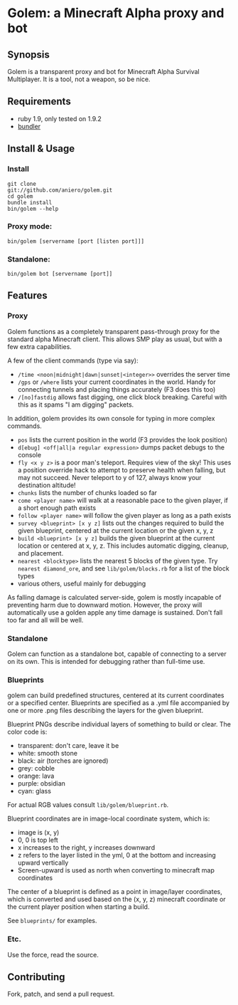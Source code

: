 # Golem: a Minecraft Alpha proxy and bot

## Synopsis

Golem is a transparent proxy and bot for Minecraft Alpha Survival Multiplayer.
It is a tool, not a weapon, so be nice.

## Requirements

* ruby 1.9, only tested on 1.9.2
* [bundler](http://gembundler.com)

## Install & Usage

### Install

    git clone
    git://github.com/aniero/golem.git
    cd golem
    bundle install
    bin/golem --help

### Proxy mode:

    bin/golem [servername [port [listen port]]]

### Standalone:

    bin/golem bot [servername [port]]

## Features

### Proxy

Golem functions as a completely transparent pass-through proxy for the standard
alpha Minecraft client. This allows SMP play as usual, but with a few extra
capabilities.

A few of the client commands (type via say):

* `/time <noon|midnight|dawn|sunset|<integer>>` overrides the server time
* `/gps` or `/where` lists your current coordinates in the world. Handy for
  connecting tunnels and placing things accurately (F3 does this too)
* `/[no]fastdig` allows fast digging, one click block breaking. Careful with
  this as it spams "I am digging" packets.

In addition, golem provides its own console for typing in more complex commands.

* `pos` lists the current position in the world (F3 provides the look position)
* `d[ebug] <off|all|a regular expression>` dumps packet debugs to the console
* `fly <x y z>` is a poor man's teleport. Requires view of the sky! This uses a
  position override hack to attempt to preserve health when falling, but may not
  succeed. Never teleport to y of 127, always know your destination altitude!
* `chunks` lists the number of chunks loaded so far
* `come <player name>` will walk at a reasonable pace to the given player, if a
  short enough path exists
* `follow <player name>` will follow the given player as long as a path exists
* `survey <blueprint> [x y z]` lists out the changes required to build the given
  blueprint, centered at the current location or the given x, y, z
* `build <blueprint> [x y z]` builds the given blueprint at the current location
  or centered at x, y, z. This includes automatic digging, cleanup, and
  placement.
* `nearest <blocktype>` lists the nearest 5 blocks of the given type. Try
  `nearest diamond_ore`, and see `lib/golem/blocks.rb` for a list of the block
  types
* various others, useful mainly for debugging

As falling damage is calculated server-side, golem is mostly incapable of
preventing harm due to downward motion. However, the proxy will automatically
use a golden apple any time damage is sustained. Don't fall too far and all will
be well.

### Standalone

Golem can function as a standalone bot, capable of connecting to a server on its
own. This is intended for debugging rather than full-time use.

### Blueprints

golem can build predefined structures, centered at its current coordinates or a
specified center. Blueprints are specified as a .yml file accompanied by one or
more .png files describing the layers for the given blueprint.

Blueprint PNGs describe individual layers of something to build or clear. The
color code is:

* transparent: don't care, leave it be
* white: smooth stone
* black: air (torches are ignored)
* grey: cobble
* orange: lava
* purple: obsidian
* cyan: glass

For actual RGB values consult `lib/golem/blueprint.rb`.

Blueprint coordinates are in image-local coordinate system, which is:

* image is (x, y)
* 0, 0 is top left
* x increases to the right, y increases downward
* z refers to the layer listed in the yml, 0 at the bottom and increasing upward
  vertically
* Screen-upward is used as north when converting to minecraft map coordinates

The center of a blueprint is defined as a point in image/layer coordinates,
which is converted and used based on the (x, y, z) minecraft coordinate or the
current player position when starting a build.

See `blueprints/` for examples.

### Etc.

Use the force, read the source.

## Contributing

Fork, patch, and send a pull request.
